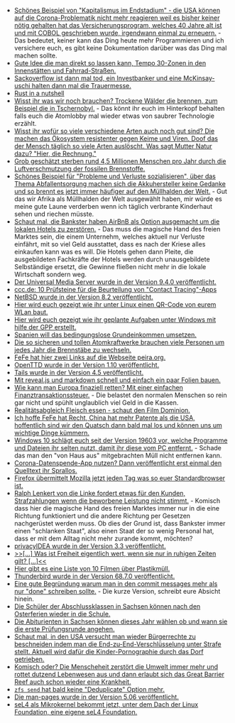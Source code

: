 * [Schönes Beispiel von "Kapitalismus im Endstadium" - die USA können auf die Corona-Problematik nicht mehr reagieren weil es bisher keiner nötig gehalten hat das Versicherungsprogram, welches 40 Jahre alt ist und mit COBOL geschrieben wurde, irgendwann einmal zu erneuern.](https://blog.fefe.de/?ts=a074fbd8) - Das bedeutet, keiner kann das Ding heute mehr Programmieren und ich versichere euch, es gibt keine Dokumentation darüber was das Ding mal machen sollte.
* [Gute Idee die man direkt so lassen kann, Tempo 30-Zonen in den Innenstätten und Fahrrad-Straßen.](https://www.sonnenseite.com/de/umwelt/duh-beantragt-temporre-fahrrad-straen-und-tempo-30-whrend-der-corona-krise.html)
* [Sackoverflow ist dann mal tod, ein Investbanker und eine McKinsay-uschi halten dann mal die Trauermesse.](https://www.golem.de/news/stack-overflow-enterprise-durch-community-2004-147393.html)
* [Rust in a nutshell](https://opensource.com/article/20/4/getting-started-rust)
* [Wisst ihr was wir noch brauchen? Trockene Wälder die brennen, zum Beispiel die in Tschernobyl.](https://netzfrauen.org/2020/04/06/chernobyl/) - Das könnt ihr euch im Hinterkopf behalten falls euch die Atomlobby mal wieder etwas von saubrer Technologie erzählt.
* [Wisst ihr wofür so viele verschiedene Arten auch noch gut sind? Die machen das Ökosystem resistenter gegen Keime und Viren. Doof das der Mensch täglich so viele Arten auslöscht. Was sagt Mutter Natur dazu? "Hier, die Rechnung."](https://www.sonnenseite.com/de/umwelt/natur-als-bollwerk-gegen-pandemien.html)
* [Grob geschätzt sterben rund 4,5 Millionen Menschen pro Jahr durch die Luftverschmutzung der fossilen Brennstoffe.](https://www.sonnenseite.com/de/umwelt/corona-krise-zeigt-wie-fossile-energien-die-luft-verschmutzen.html)
* [Schönes Beispiel für "Probleme und Verluste sozialisieren", über das Thema Abfallentsorgung machen sich die Akkuhersteller keine Gedanke und so brennt es jetzt immer häufiger auf den Müllhalden der Welt.](https://www.golem.de/news/smartphones-und-co-braende-durch-lithium-ionen-akkus-haeufen-sich-2004-147732.html) - Gut das wir Afrika als Müllhalden der Welt ausgewählt haben, mir würde es meine gute Laune verderben wenn ich täglich verbrante Kinderhaut sehen und riechen müsste.
* [Schaut mal, die Bankster haben AirBnB als Option ausgemacht um die lokalen Hotels zu zerstören.](https://www.golem.de/news/urlaub-airbnb-besorgt-sich-1-milliarde-us-dollar-zusaetzlich-2004-147751.html) - Das muss die magische Hand des freien Marktes sein, die einem Unternehm, welches aktuell nur Verluste einfährt, mit so viel Geld ausstattet, dass es nach der Kriese alles einkaufen kann was es will. Die Hotels gehen dann Pleite, die ausgebildeten Fachkräfte der Hotels werden durch unausgebildete Selbständige ersetzt, die Gewinne fließen nicht mehr in die lokale Wirtschaft sondern weg.
* [Der Universal Media Server wurde in der Version 9.4.0 veröffentlicht.](https://www.planet3dnow.de/cms/55760-universal-media-server-9-4-0/)
* [ccc.de: 10 Prüfsteine für die Beurteilung von "Contact Tracing"-Apps](https://www.ccc.de/de/updates/2020/contact-tracing-requirements)
* [NetBSD wurde in der Version 8.2 veröffentlicht.](https://www.pro-linux.de/news/1/27928/netbsd-82-freigegeben.html)
* [Hier wird euch gezeigt wie ihr unter Linux einen QR-Code von eurem WLan baut.](https://shibumi.dev/posts/share-your-wifi-via-qr-code/)
* [Hier wird euch gezeigt wie ihr geplante Aufgaben unter Windows mit hilfe der GPP erstellt.](https://www.windowspro.de/wolfgang-sommergut/geplante-aufgaben-ueber-gruppenrichtlinien-anlegen-loeschen)
* [Spanien will das bedingungslose Grundeinkommen umsetzen.](https://blog.fefe.de/?ts=a0742c72)
* [Die so sicheren und tollen Atomkraftwerke brauchen viele Personen um jedes Jahr die Brennstäbe zu wechseln.](https://blog.fefe.de/?ts=a0742c05)
* [FeFe hat hier zwei Links auf die Webseite peira.org.](https://blog.fefe.de/?ts=a072855e)
* [OpenTTD wurde in der Version 1.10 veröffentlicht.](https://www.pro-linux.de/news/1/27934/openttd-110-freigegeben.html)
* [Tails wurde in der Version 4.5 veröffentlicht.](https://www.pro-linux.de/news/1/27933/tails-45-schlie%C3%9Ft-kritische-sicherheitsl%C3%BCcken.html)
* [Mit reveal.js und markdown schnell und einfach ein paar Folien bauen.](https://opensource.com/article/20/4/create-web-tutorial-git)
* [Wie kann man Europa finaziell retten? Mit einer einfachen Finanztransaktionssteuer.](https://verfassungsblog.de/corona-bonds-zu-kurz-gesprungen-und-dann-auch-noch-in-die-falsche-richtung/) - Die belastet den normalen Menschen so rein gar nicht und spühlt unglaublich viel Geld in die Kassen.
* [Realitätsabgleich Fleisch essen - schaut den Film Dominion.](https://www.careelite.de/dominion-film/)
* [Ich hoffe FeFe hat Recht, China hat mehr Patente als die USA, hoffentlich sind wir den Quatsch dann bald mal los und können uns um wichtige Dinge kümmern.](https://blog.fefe.de/?ts=a0734169)
* [Windows 10 schlägt euch seit der Version 19603 vor, welche Programme und Dateien ihr selten nutzt, damit ihr diese vom PC entfernt.](https://www.bleepingcomputer.com/news/microsoft/windows-10-will-list-unused-files-and-apps-you-can-remove/) - Schade das man den "von Haus aus" mitgebrachten Müll nicht entfernen kann.
* [Corona-Datenspende-App nutzen? Dann veröffentlicht erst einmal den Quelltext ihr Sprallos.](https://www.kuketz-blog.de/corona-datenspende-rki-app-erschwert-datenschutz-analyse/)
* [Firefox übermittelt Mozilla jetzt jeden Tag was so euer Standardbrowser ist.](https://www.bleepingcomputer.com/news/software/firefox-now-tells-mozilla-what-your-default-browser-is-every-day/)
* [Ralph Lenkert von die Linke fordert etwas für den Kunden, Strafzahlungen wenn die beworbene Leistung nicht stimmt.](https://www.golem.de/news/beirat-der-bundesnetzagentur-kunden-werden-mit-falschen-angaben-betrogen-2004-147797.html) - Komisch dass hier die magische Hand des freien Marktes immer nur in die eine Richtung funktioniert und die andere Richtung per Gesetzen nachgerüstet werden muss. Ob dies der Grund ist, dass Bankster immer einen "schlanken Staat", also einen Staat der so wenig Personal hat, dass er mit dem Alltag nicht mehr zurande kommt, möchten?
* [privacyIDEA wurde in der Version 3.3 veröffentlicht.](https://www.pro-linux.de/news/1/27938/privacyidea-33-erschienen.html)
* [>>[...] Was ist Freiheit eigentlich wert, wenn sie nur in ruhigen Zeiten gilt? [...]<<](https://tuxproject.de/blog/2020/04/nach-der-freiheit/)
* [Hier gibt es eine Liste von 10 Filmen über Plastikmüll.](https://www.careelite.de/plastikmuell-dokus-filme/)
* [Thunderbird wurde in der Version 68.7.0 veröffentlicht.](https://www.ghacks.net/2020/04/10/thunderbird-68-7-0-has-been-released/)
* [Eine gute Begründung warum man in den commit messages mehr als nur "done" schreiben sollte.](https://utcc.utoronto.ca/~cks/space/blog/sysadmin/SysadminCommitMsgWhat) - Die kurze Version, schreibt eure Absicht hinein.
* [Die Schüler der Abschlussklassen in Sachsen können nach den Osterferien wieder in die Schule.](https://www.bildung.sachsen.de/blog/index.php/2020/04/09/schueler-der-abschlussklassen-koennen-nach-den-osterferien-wieder-an-die-schulen/)
* [Die Abiturienten in Sachsen können dieses Jahr wählen ob und wann sie die erste Prüfungsrunde angehen.](https://www.bildung.sachsen.de/blog/index.php/2020/04/09/sachsens-abitur-fahrplan-steht/)
* [Schaut mal, in den USA versucht man wieder Bürgerrechte zu beschneiden indem man die End-zu-End-Verschlüsselung unter Strafe stellt. Aktuell wird dafür die Kinder-Pornographie durch das Dorf getrieben.](https://www.golem.de/news/earn-it-act-signal-droht-mit-us-rueckzug-wegen-geplanter-providerhaftung-2004-147833.html)
* [Komisch oder? Die Menscheheit zerstört die Umwelt immer mehr und rottet dutzend Lebenwesen aus und dann erlaubt sich das Great Barrier Reef auch schon wieder eine Krankheit.](https://netzfrauen.org/2020/04/11/great-barrier-reef-3/)
* [`zfs send` hat bald keine "Deduplicate" Option mehr.](https://utcc.utoronto.ca/~cks/space/blog/solaris/ZFSStreamDedupGone)
* [Die man-pages wurde in der Version 5.06 veröffentlicht.](http://linux-man-pages.blogspot.com/2020/04/man-pages-506-is-released.html)
* [seL4 als Mikrokernel bekommt jetzt, unter dem Dach der Linux Foundation, eine eigene seL4 Foundation.](https://www.pro-linux.de/news/1/27940/linux-foundation-gr%C3%BCndet-sel4-foundation.html)
